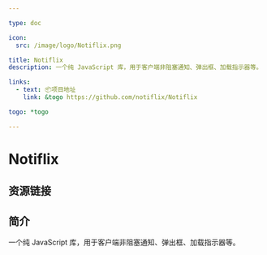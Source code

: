 ```yaml
---

type: doc

icon:
  src: /image/logo/Notiflix.png

title: Notiflix
description: 一个纯 JavaScript 库，用于客户端非阻塞通知、弹出框、加载指示器等。

links:
  - text: 📦项目地址
    link: &togo https://github.com/notiflix/Notiflix

togo: *togo

---
```


<ShowLogo />

# Notiflix

<ShowBreadcrumb />

## 资源链接

<ShowLinks />

## 简介

一个纯 JavaScript 库，用于客户端非阻塞通知、弹出框、加载指示器等。